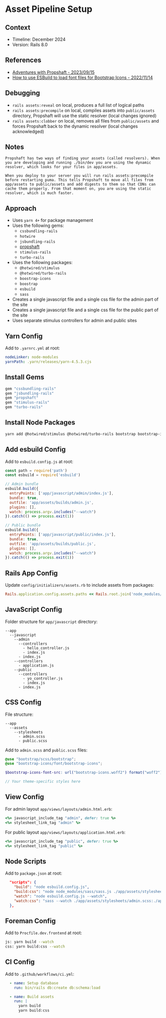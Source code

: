 # Asset Pipeline Setup

## Context

* Timeline: December 2024
* Version: Rails 8.0

## References

* [Adventures with Propshaft - 2023/09/15](https://josegomezr.github.io/blog/programming/rails/2023/09/15/adventures-with-propshaft/)
* [How to use ESBuild to load font files for Bootstrap Icons - 2022/11/14](https://www.youtube.com/watch?v=DhM-Wh9Pmd4)

## Debugging

* `rails assets:reveal` on local, produces a full list of logical paths
* `rails assets:precompile` on local, compiles assets into `public/assets` directory, Propshaft will use the static resolver (local changes ignored)
* `rails assets:clobber` on local, removes all files from `public/assets` and forces Propshaft back to the dynamic resolver (local changes acknowledged)

## Notes

```
Propshaft has two ways of finding your assets (called resolvers). When you are developing and running ./bin/dev you are using the dynamic resolver, which looks for your files in app/assets.

When you deploy to your server you will run rails assets:precompile before restarting puma. This tells Propshaft to move all files from app/assets to public/assets and add digests to them so that CDNs can cache them properly. From that moment on, you are using the static resolver, which is much faster. 
```

## Approach

* Uses `yarn 4+` for package management
* Uses the following gems:
  - `cssbundling-rails`
  - `hotwire`
  - `jsbundling-rails`
  - [propshaft](https://github.com/rails/propshaft)
  - `stimulus-rails`
  - `turbo-rails`
* Uses the following packages:
  - `@hotwired/stimulus`
  - `@hotwired/turbo-rails`
  - `boostrap-icons`
  - `boostrap`
  - `esbuild`
  - `sass`
* Creates a single javascript file and a single css file for the admin part of the site
* Creates a single javascript file and a single css file for the public part of the site
* Uses separate stimulus controllers for admin and public sites

## Yarn Config

Add to `.yarnrc.yml` at root:

```yaml
nodeLinker: node-modules
yarnPath: .yarn/releases/yarn-4.5.3.cjs
```

## Install Gems

```ruby
gem "cssbundling-rails"
gem "jsbundling-rails"
gem "propshaft"
gem "stimulus-rails"
gem "turbo-rails"
```

## Install Node Packages

```bash
yarn add @hotwired/stimulus @hotwired/turbo-rails bootstrap bootstrap-icons esbuild sass
```

## Add esbuild Config

Add to `esbuild.config.js` at root:

```javascript
const path = require('path')
const esbuild = require('esbuild')

// Admin bundle
esbuild.build({
  entryPoints: ['app/javascript/admin/index.js'],
  bundle: true,
  outfile: 'app/assets/builds/admin.js',
  plugins: [],
  watch: process.argv.includes("--watch")
}).catch(() => process.exit(1))

// Public bundle
esbuild.build({
  entryPoints: ['app/javascript/public/index.js'],
  bundle: true,
  outfile: 'app/assets/builds/public.js',
  plugins: [],
  watch: process.argv.includes("--watch")
}).catch(() => process.exit(1))
```

## Rails App Config

Update `config/initializers/assets.rb` to include assets from packages:

```ruby
Rails.application.config.assets.paths << Rails.root.join('node_modules/bootstrap-icons/font')
```

## JavaScript Config

Folder structure for `app/javascript` directory:

```
--app
  --javascript
    --admin
      --controllers
        - hello_controller.js
        - index.js
      - index.js
    --controllers
      - application.js
    --public
      --controllers
        - yo_controller.js
        - index.js
      - index.js
```

## CSS Config

File structure:

```
--app
  --assets
    --stylesheets
      - admin.scss
      - public.scss
```

Add to `admin.scss` and `public.scss` files:

```scss
@use "bootstrap/scss/bootstrap";
@use "bootstrap-icons/font/bootstrap-icons";

$bootstrap-icons-font-src: url("bootstrap-icons.woff2") format("woff2"), url("fonts/bootstrap-icons.woff") format("woff") !default;

// Your theme-specific styles here
```

## View Config

For admin layout `app/views/layouts/admin.html.erb`:

```ruby
<%= javascript_include_tag "admin", defer: true %>
<%= stylesheet_link_tag "admin" %>
```

For public layout `app/views/layouts/application.html.erb`:

```ruby
<%= javascript_include_tag "public", defer: true %>
<%= stylesheet_link_tag "public" %>
```

## Node Scripts

Add to `package.json` at root:

```json
  "scripts": {
    "build": "node esbuild.config.js",
    "build:css": "node node_modules/sass/sass.js ./app/assets/stylesheets/admin.scss:./app/assets/builds/admin.css ./app/assets/stylesheets/public.scss:./app/assets/builds/public.css --no-source-map --load-path=node_modules --style=compressed",
    "watch": "node esbuild.config.js --watch",
    "watch:css": "sass --watch ./app/assets/stylesheets/admin.scss:./app/assets/builds/admin.css ./app/assets/stylesheets/public.scss:./app/assets/builds/public.css --no-source-map --load-path=node_modules"
  },
  ```

## Foreman Config

Add to `Procfile.dev.frontend` at root:

```bash
js: yarn build --watch
css: yarn build:css --watch
```

## CI Config

Add to `.github/workflows/ci.yml`:

```yaml
  - name: Setup database
    run: bin/rails db:create db:schema:load

  - name: Build assets
    run: |
      yarn build
      yarn build:css
```
